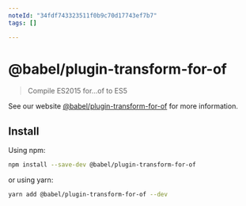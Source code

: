 ```yaml
---
noteId: "34fdf743323511f0b9c70d17743ef7b7"
tags: []

---
```


# @babel/plugin-transform-for-of

> Compile ES2015 for...of to ES5

See our website [@babel/plugin-transform-for-of](https://babeljs.io/docs/babel-plugin-transform-for-of) for more information.

## Install

Using npm:

```sh
npm install --save-dev @babel/plugin-transform-for-of
```

or using yarn:

```sh
yarn add @babel/plugin-transform-for-of --dev
```
